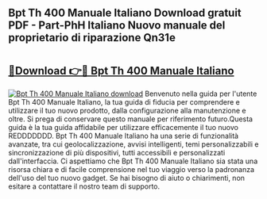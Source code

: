## Bpt Th 400 Manuale Italiano Download gratuit PDF - Part-PhH Italiano Nuovo manuale del proprietario di riparazione Qn31e

# <h2><a href="http://df93r6p.blite.top/?on=Bpt+Th+400+Manuale+Italiano">🔗Download 👉🔴 Bpt Th 400 Manuale Italiano</a></h2>

[![Bpt Th 400 Manuale Italiano download](https://i.imgur.com/lujVjoI.png)](http://df93r6p.blite.top/?on=Bpt+Th+400+Manuale+Italiano)
Benvenuto nella guida per l'utente Bpt Th 400 Manuale Italiano, la tua guida di fiducia per comprendere e utilizzare il tuo nuovo prodotto, dalla configurazione alla manutenzione e oltre. Si prega di conservare questo manuale per riferimento futuro.Questa guida è la tua guida affidabile per utilizzare efficacemente il tuo nuovo REDDDDDDD. Bpt Th 400 Manuale Italiano ha una serie di funzionalità avanzate, tra cui geolocalizzazione, avvisi intelligenti, temi personalizzabili e sincronizzazione di più dispositivi, tutti accessibili e personalizzati dall'interfaccia. Ci aspettiamo che Bpt Th 400 Manuale Italiano sia stata una risorsa chiara e di facile comprensione nel tuo viaggio verso la padronanza dell'uso del tuo nuovo gadget. Se hai bisogno di aiuto o chiarimenti, non esitare a contattare il nostro team di supporto.

